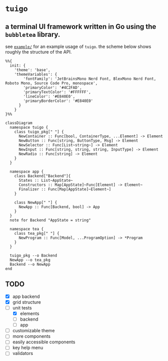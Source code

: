 # `tuigo` 

## a terminal UI framework written in Go using the `bubbletea` library.

see [`example/`](example/) for an example usage of `tuigo`. the scheme below shows roughly the structure of the API.

```mermaid
%%{
  init: {
    'theme': 'base',
    'themeVariables': {
        'fontFamily': 'JetBrainsMono Nerd Font, BlexMono Nerd Font, Roboto Mono, Source Code Pro, monospace',
        'primaryColor': '#4C2FAD',
        'primaryTextColor': '#FFFFFF',
        'lineColor': '#E840E0',
        'primaryBorderColor': '#E840E0'
      }
    }
}%%

classDiagram
  namespace tuigo {
    class tuigo_pkg[" "] {
      NewContainer :: Func[bool, ContainerType, ...Element] -> Element
      NewButton :: Func[string, ButtonType, Msg] -> Element
      NewSelector :: Func[List~string~] -> Element
      NewInput :: Func[string, string, string, InputType] -> Element
      NewRadio :: Func[string] -> Element
    }
  }
  
  namespace app {
    class Backend["Backend"]{
      States :: List~AppState~
      Constructors :: Map[AppState]~Func[Element] -> Element~
      Finalizer :: Func[Map[AppState]~Element~]
    }

    class NewApp[" "] {
      NewApp :: Func[Backend, bool] -> App
    }
  }
  note for Backend "AppState = string"

  namespace tea {
    class tea_pkg[" "] {
      NewProgram :: Func[Model, ...ProgramOption] -> *Program
    }
  }

  tuigo_pkg --o Backend
  NewApp --o tea_pkg
  Backend --o NewApp
end
```

## TODO

- [x] app backend
- [x] grid structure
- [ ] unit tests
  - [x] elements
  - [ ] backend
  - [ ] app
- [ ] customizable theme
- [ ] more components
- [ ] easily accessible components
- [ ] key help menu
- [ ] validators